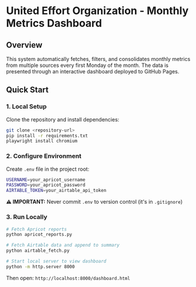 # United Effort Organization - Monthly Metrics Dashboard

## Overview

This system automatically fetches, filters, and consolidates monthly metrics from multiple sources every first Monday of the month. The data is presented through an interactive dashboard deployed to GitHub Pages.

## Quick Start

### 1. Local Setup

Clone the repository and install dependencies:

```bash
git clone <repository-url>
pip install -r requirements.txt
playwright install chromium
```

### 2. Configure Environment

Create `.env` file in the project root:

```bash
USERNAME=your_apricot_username
PASSWORD=your_apricot_password
AIRTABLE_TOKEN=your_airtable_api_token
```

**⚠️ IMPORTANT:** Never commit `.env` to version control (it's in `.gitignore`)

### 3. Run Locally

```bash
# Fetch Apricot reports
python apricot_reports.py

# Fetch Airtable data and append to summary
python airtable_fetch.py

# Start local server to view dashboard
python -m http.server 8000
```

Then open: `http://localhost:8000/dashboard.html`
